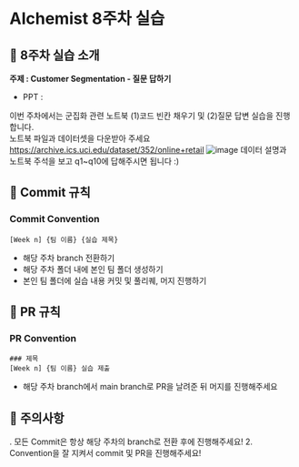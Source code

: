 # AIchemist 8주차 실습

## 🌼 8주차 실습 소개
**주제 : Customer Segmentation - 질문 답하기** 
- PPT : 

이번 주차에서는 군집화 관련 노트북  (1)코드 빈칸 채우기 및 (2)질문 답변 실습을 진행합니다. <br/>
노트북 파일과 데이터셋을 다운받아 주세요 <br/>
https://archive.ics.uci.edu/dataset/352/online+retail
![image](https://github.com/user-attachments/assets/f99d4ed2-f8a4-447c-b52c-0382cabffa10)
데이터 설명과 노트북 주석을 보고 q1~q10에 답해주시면 됩니다 :)

## 🌱 Commit 규칙   
### Commit Convention      
    [Week n] {팀 이름} {실습 제목}      
+ 해당 주차 branch 전환하기 
+ 해당 주차 폴더 내에 본인 팀 폴더 생성하기
+ 본인 팀 폴더에 실습 내용 커밋 및 풀리퀘, 머지 진행하기
## 🌱 PR 규칙       
### PR Convention
    ### 제목
    [Week n] {팀 이름} 실습 제출     
+ 해당 주차 branch에서 main branch로 PR을 날려준 뒤 머지를 진행해주세요

## 🚨 주의사항   
. 모든 Commit은 항상 해당 주차의 branch로 전환 후에 진행해주세요!
2. Convention을 잘 지켜서 commit 및 PR을 진행해주세요!
